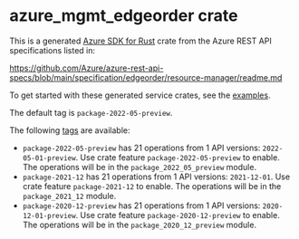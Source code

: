 # azure_mgmt_edgeorder crate

This is a generated [Azure SDK for Rust](https://github.com/Azure/azure-sdk-for-rust) crate from the Azure REST API specifications listed in:

https://github.com/Azure/azure-rest-api-specs/blob/main/specification/edgeorder/resource-manager/readme.md

To get started with these generated service crates, see the [examples](https://github.com/Azure/azure-sdk-for-rust/blob/main/services/README.md#examples).

The default tag is `package-2022-05-preview`.

The following [tags](https://github.com/Azure/azure-sdk-for-rust/blob/main/services/tags.md) are available:

- `package-2022-05-preview` has 21 operations from 1 API versions: `2022-05-01-preview`. Use crate feature `package-2022-05-preview` to enable. The operations will be in the `package_2022_05_preview` module.
- `package-2021-12` has 21 operations from 1 API versions: `2021-12-01`. Use crate feature `package-2021-12` to enable. The operations will be in the `package_2021_12` module.
- `package-2020-12-preview` has 21 operations from 1 API versions: `2020-12-01-preview`. Use crate feature `package-2020-12-preview` to enable. The operations will be in the `package_2020_12_preview` module.